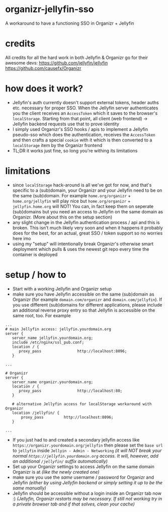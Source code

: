 # organizr-jellyfin-sso
A workaround to have a functioning SSO in Organizr + Jellyfin

# credits
All credits for all the hard work in both Jellyfin & Organizr go for their awesome devs:
https://github.com/jellyfin/jellyfin
https://github.com/causefx/Organizr

# how does it work?
* Jellyfin's auth currently doesn't support external tokens, header auths etc. necessary for proper SSO. When the Jellyfin server authenticates you the client receives an `AccessToken` which it saves to the browser's `localStorage`. Starting from that point, all client (web frontend) -> Jellyfin backend requests use that to prove identity
* I simply used Organizr's SSO hooks / apis to implement a Jellyfin pseudo-sso which does the authentication, receives the `AccessToken` and then crafts a special `cookie` with it which is then converted to a `localStorage` item by the Organizr frontend
* TL;DR it works just fine, so long you're withing its limitations

# limitations
* since `localStorage` hack-around is all we've got for now, and that's specific to a (sub)domain, your Organizr and your Jellyfin need to be on the same (sub)domain. For example `home.org/organizr` + `home.org/jellyfin` will play nice but `home.org/organizr` + `jellyfin.home.org` will NOT! You can, in fact keep them on seperate (sub)domains but you need an access to Jellyfin on the same domain as Organizr. (More about this on the setup section)
* any slight change in the Jellyfin authentication process / api and this is broken. This isn't much likely very soon and when it happens it probably does for the best, for an actual, great SSO / token support so no worries here imo
* using my "setup" will intentionally break Organizr's otherwise smart deployment which pulls & uses the newest git repo every time the container is deployed

# setup / how to
* Start with a working Jellyfin and Organizr setup
* make sure you have Jellyfin accessible on the same (sub)domain as Organizr (for example `domain.com/organizr` and `domain.com/jellyfin`). If you use different (sub)domains for different applications, please include an additional reverse proxy entry so that Jellyfin is accessible on the same root, too. For example
```
...
# main Jellyfin access: jellyfin.yourdomain.org
server {
   server_name jellyfin.yourdomain.org;
   include /etc/nginx/ssl_pub.conf;
   location / {
      proxy_pass                http://localhost:8096;
   }

...

# Organizr
server {
   server_name organizr.yourdomain.org;
   location / {
      proxy_pass                http://localhost:80;
   }
   
   # alternative Jellyfin access for localStorage workaround with Organizr
   location /jellyfin/ {
       proxy_pass         http://localhost:8096;
   }
 
...
```
* If you just had to and created a secondary jellyfin access like `https://organizr.yourdomain.org/jellyfin` then please set the `base url` to `jellyfin` inside `Jellyin - Admin - Networking` *(it will NOT break your normal `https://jellyfin.yourdomain.org` access. It will, however, add an additional `/jellyfin/` suffix automatically)*
* Set up your Organizr settings to access Jellyfin on the same domain Organizr is at *(like the newly created one)*
* make sure you use the *same* username / password for Organizr and Jellyfin *(either by using Jellyfin backend or simply setting it up to be the same manually)*
* Jellyfin should be accessible without a login inside an Organizr tab now :) *(Jellyfin, Organizr restarts may be necessary. If still not working try in a private browser tab and if that solves, clean your cache)*

